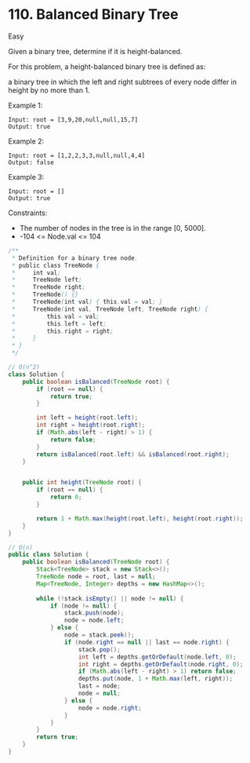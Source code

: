 # 110. Balanced Binary Tree
Easy

Given a binary tree, determine if it is height-balanced.

For this problem, a height-balanced binary tree is defined as:

a binary tree in which the left and right subtrees of every node differ in height by no more than 1.

 

Example 1:
```
Input: root = [3,9,20,null,null,15,7]
Output: true
```

Example 2:
```
Input: root = [1,2,2,3,3,null,null,4,4]
Output: false
```

Example 3:
```
Input: root = []
Output: true
```

Constraints:
- The number of nodes in the tree is in the range [0, 5000].
- -104 <= Node.val <= 104

```java
/**
 * Definition for a binary tree node.
 * public class TreeNode {
 *     int val;
 *     TreeNode left;
 *     TreeNode right;
 *     TreeNode() {}
 *     TreeNode(int val) { this.val = val; }
 *     TreeNode(int val, TreeNode left, TreeNode right) {
 *         this.val = val;
 *         this.left = left;
 *         this.right = right;
 *     }
 * }
 */

// O(n^2)
class Solution {
    public boolean isBalanced(TreeNode root) {
        if (root == null) {
            return true;
        }

        int left = height(root.left);
        int right = height(root.right);
        if (Math.abs(left - right) > 1) {
            return false;
        }
        return isBalanced(root.left) && isBalanced(root.right);
    }


    public int height(TreeNode root) {
        if (root == null) {
            return 0;
        }

        return 1 + Math.max(height(root.left), height(root.right));
    }
}

// O(n)
public class Solution {
    public boolean isBalanced(TreeNode root) {
        Stack<TreeNode> stack = new Stack<>();
        TreeNode node = root, last = null;
        Map<TreeNode, Integer> depths = new HashMap<>();
        
        while (!stack.isEmpty() || node != null) {
            if (node != null) {
                stack.push(node);
                node = node.left;
            } else {
                node = stack.peek();
                if (node.right == null || last == node.right) {
                    stack.pop();
                    int left = depths.getOrDefault(node.left, 0);
                    int right = depths.getOrDefault(node.right, 0);
                    if (Math.abs(left - right) > 1) return false;
                    depths.put(node, 1 + Math.max(left, right));
                    last = node;
                    node = null;
                } else {
                    node = node.right;
                }
            }
        }
        return true;
    }
}
```
